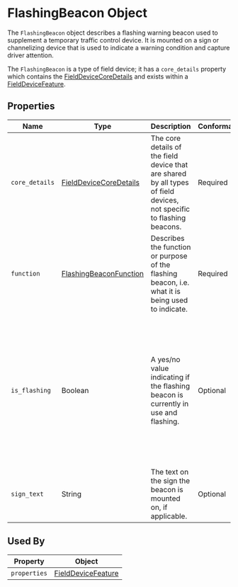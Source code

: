 # FlashingBeacon Object
The `FlashingBeacon` object describes a flashing warning beacon used to supplement a temporary traffic control device. It is mounted on a sign or channelizing device that is used to indicate a warning condition and capture driver attention.

The `FlashingBeacon` is a type of field device; it has a `core_details` property which contains the [FieldDeviceCoreDetails](/spec-content/objects/FieldDeviceCoreDetails.md) and exists within a [FieldDeviceFeature](/spec-content/objects/FieldDeviceFeature.md).

## Properties 
Name | Type | Description | Conformance | Notes
--- | --- | --- | --- | ---
`core_details` | [FieldDeviceCoreDetails](/spec-content/objects/FieldDeviceCoreDetails.md) | The core details of the field device that are shared by all types of field devices, not specific to flashing beacons. | Required | This property appears on all field devices.
`function` | [FlashingBeaconFunction](/spec-content/enumerated-types/FlashingBeaconFunction.md) | Describes the function or purpose of the flashing beacon, i.e. what it is being used to indicate. | Required |
`is_flashing` | Boolean | A yes/no value indicating if the flashing beacon is currently in use and flashing. | Optional | The `is_flashing` property is optional as it should not be provided if the producer does not know if the beacon is flashing (e.g. if it's in error state or similar).
`sign_text` | String | The text on the sign the beacon is mounted on, if applicable. | Optional |

## Used By
Property | Object
--- | --- 
`properties` | [FieldDeviceFeature](/spec-content/objects/FieldDeviceFeature.md)

